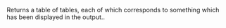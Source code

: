 Returns a table of tables, each of which corresponds to something which has been displayed in the output..
